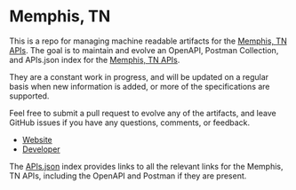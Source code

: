 # Memphis, TNThis is a repo for managing machine readable artifacts for the [Memphis, TN APIs](http://www.open-public-records.com/tennessee/memphis_data.htm). The goal is to maintain and evolve an OpenAPI, Postman Collection, and APIs.json index for the [Memphis, TN APIs](http://www.open-public-records.com/tennessee/memphis_data.htm).They are a constant work in progress, and will be updated on a regular basis when new information is added, or more of the specifications are supported.Feel free to submit a pull request to evolve any of the artifacts, and leave GitHub issues if you have any questions, comments, or feedback.- [Website](http://www.open-public-records.com/tennessee/memphis_data.htm)- [Developer](http://www.open-public-records.com/tennessee/memphis_data.htm)The [APIs.json](https://github.com/api-evangelist/memphis-tn/blob/master/apis.json) index provides links to all the relevant links for the Memphis, TN APIs, including the OpenAPI and Postman if they are present.